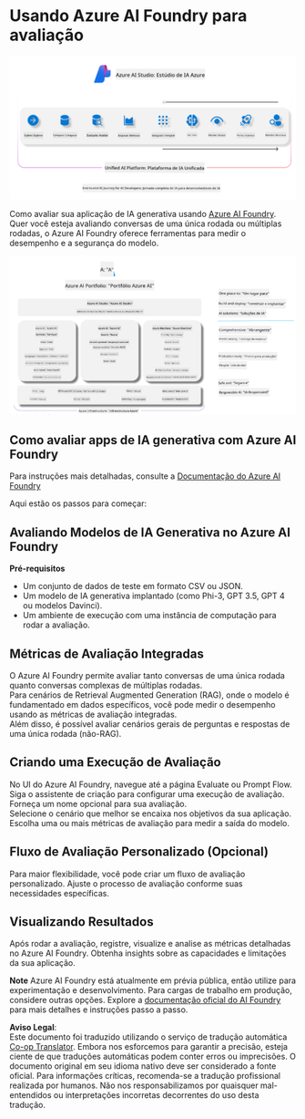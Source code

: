 <!--
CO_OP_TRANSLATOR_METADATA:
{
  "original_hash": "7b4235159486df4000e16b7b46ddfec3",
  "translation_date": "2025-05-09T14:56:01+00:00",
  "source_file": "md/01.Introduction/05/AIFoundry.md",
  "language_code": "br"
}
-->
# **Usando Azure AI Foundry para avaliação**

![aistudo](../../../../../translated_images/AIFoundry.61da8c74bccc0241ce9a4cb53a170912245871de9235043afcb796ccbc076fdc.br.png)

Como avaliar sua aplicação de IA generativa usando [Azure AI Foundry](https://ai.azure.com?WT.mc_id=aiml-138114-kinfeylo). Quer você esteja avaliando conversas de uma única rodada ou múltiplas rodadas, o Azure AI Foundry oferece ferramentas para medir o desempenho e a segurança do modelo.

![aistudo](../../../../../translated_images/AIPortfolio.5aaa2b25e9157624a4542fe041d66a96a1c1ec6007e4e5aadd926c6ec8ce18b3.br.png)

## Como avaliar apps de IA generativa com Azure AI Foundry  
Para instruções mais detalhadas, consulte a [Documentação do Azure AI Foundry](https://learn.microsoft.com/azure/ai-studio/how-to/evaluate-generative-ai-app?WT.mc_id=aiml-138114-kinfeylo)

Aqui estão os passos para começar:

## Avaliando Modelos de IA Generativa no Azure AI Foundry

**Pré-requisitos**

- Um conjunto de dados de teste em formato CSV ou JSON.  
- Um modelo de IA generativa implantado (como Phi-3, GPT 3.5, GPT 4 ou modelos Davinci).  
- Um ambiente de execução com uma instância de computação para rodar a avaliação.

## Métricas de Avaliação Integradas

O Azure AI Foundry permite avaliar tanto conversas de uma única rodada quanto conversas complexas de múltiplas rodadas.  
Para cenários de Retrieval Augmented Generation (RAG), onde o modelo é fundamentado em dados específicos, você pode medir o desempenho usando as métricas de avaliação integradas.  
Além disso, é possível avaliar cenários gerais de perguntas e respostas de uma única rodada (não-RAG).

## Criando uma Execução de Avaliação

No UI do Azure AI Foundry, navegue até a página Evaluate ou Prompt Flow.  
Siga o assistente de criação para configurar uma execução de avaliação. Forneça um nome opcional para sua avaliação.  
Selecione o cenário que melhor se encaixa nos objetivos da sua aplicação.  
Escolha uma ou mais métricas de avaliação para medir a saída do modelo.

## Fluxo de Avaliação Personalizado (Opcional)

Para maior flexibilidade, você pode criar um fluxo de avaliação personalizado. Ajuste o processo de avaliação conforme suas necessidades específicas.

## Visualizando Resultados

Após rodar a avaliação, registre, visualize e analise as métricas detalhadas no Azure AI Foundry. Obtenha insights sobre as capacidades e limitações da sua aplicação.

**Note** Azure AI Foundry está atualmente em prévia pública, então utilize para experimentação e desenvolvimento. Para cargas de trabalho em produção, considere outras opções. Explore a [documentação oficial do AI Foundry](https://learn.microsoft.com/azure/ai-studio/?WT.mc_id=aiml-138114-kinfeylo) para mais detalhes e instruções passo a passo.

**Aviso Legal**:  
Este documento foi traduzido utilizando o serviço de tradução automática [Co-op Translator](https://github.com/Azure/co-op-translator). Embora nos esforcemos para garantir a precisão, esteja ciente de que traduções automáticas podem conter erros ou imprecisões. O documento original em seu idioma nativo deve ser considerado a fonte oficial. Para informações críticas, recomenda-se a tradução profissional realizada por humanos. Não nos responsabilizamos por quaisquer mal-entendidos ou interpretações incorretas decorrentes do uso desta tradução.